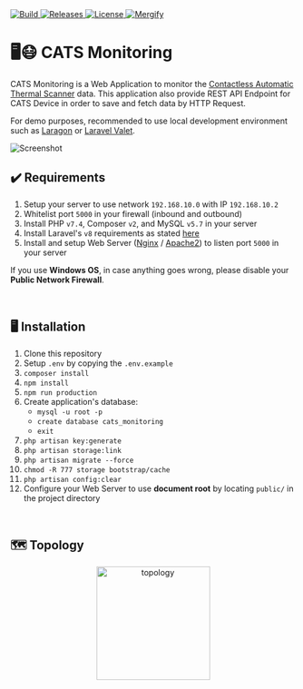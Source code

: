 <a href="https://github.com/ezralazuardy/cats-monitoring/actions/workflows/laravel.yml" target="_blank" rel="noopener noreferrer">
  <img src="https://img.shields.io/github/workflow/status/ezralazuardy/cats-monitoring/Laravel?label=build" alt="Build">
</a>

<a href="https://github.com/ezralazuardy/cats-monitoring/releases" target="_blank" rel="noopener noreferrer">
  <img src="https://img.shields.io/github/v/release/ezralazuardy/cats-monitoring" alt="Releases">
</a>

<a href="https://github.com/ezralazuardy/cats-monitoring/blob/master/LICENSE" target="_blank" rel="noopener noreferrer">
  <img src="https://img.shields.io/github/license/ezralazuardy/cats-monitoring" alt="License">
</a>

<a href="https://mergify.io" target="_blank" rel="noopener noreferrer">
  <img src="https://img.shields.io/endpoint.svg?url=https://gh.mergify.io/badges/ezralazuardy/cats-monitoring" alt="Mergify">
</a>

# 🖥️😷 CATS Monitoring

CATS Monitoring is a Web Application to monitor the [Contactless Automatic Thermal Scanner](https://github.com/ezralazuardy/cats) data.
This application also provide REST API Endpoint for CATS Device in order to save and fetch data by HTTP Request.

For demo purposes, recommended to use local development environment such as [Laragon](https://laragon.org) or [Laravel Valet](https://laravel.com/docs/8.x/valet).

<img src="https://i.ibb.co/99mSk2X/Web-capture-10-6-2021-2004-cats-test.jpg" alt="Screenshot">

<br/>

## ✔️ Requirements

1. Setup your server to use network `192.168.10.0` with IP `192.168.10.2`
2. Whitelist port `5000` in your firewall (inbound and outbound)
3. Install PHP `v7.4`, Composer `v2`, and MySQL `v5.7` in your server
4. Install Laravel's `v8` requirements as stated [here](https://laravel.com/docs/8.x/deployment#server-requirements)
5. Install and setup Web Server ([Nginx](https://nginx.org/en/download.html) / [Apache2](https://httpd.apache.org/download.cgi)) to listen port `5000` in your server

If you use **Windows OS**, in case anything goes wrong, please disable your **Public Network Firewall**.

<br/>

## 🖥️ Installation

1. Clone this repository
2. Setup `.env` by copying the `.env.example`
3. `composer install`
4. `npm install`
5. `npm run production`
6. Create application's database:
    - `mysql -u root -p`
    - `create database cats_monitoring`
    - `exit`
7. `php artisan key:generate`
8. `php artisan storage:link`
9. `php artisan migrate --force`
10. `chmod -R 777 storage bootstrap/cache`
11. `php artisan config:clear`
12. Configure your Web Server to use **document root** by locating `public/` in the project directory

<br/>

## 🗺️ Topology

<p align="center"><img src="https://i.ibb.co/SrF1yCj/topology.png" alt="topology" height="200"/></p>
